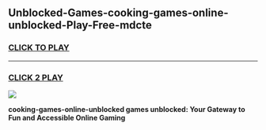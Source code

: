 
## Unblocked-Games-cooking-games-online-unblocked-Play-Free-mdcte
<h3>
<a href="https://premium76.site?title=cooking-games-online-unblocked&ref=09A">CLICK TO PLAY</a></h3>
<hr>

<h3>
<a href="https://premium76.site?title=cooking-games-online-unblocked&ref=09A">CLICK 2 PLAY</a>
  
</h3>

<a href="https://premium76.site?title=cooking-games-online-unblocked&ref=09A"><img src="https://clearcache.store/games.png"></a>


**cooking-games-online-unblocked games unblocked: Your Gateway to Fun and Accessible Online Gaming**
